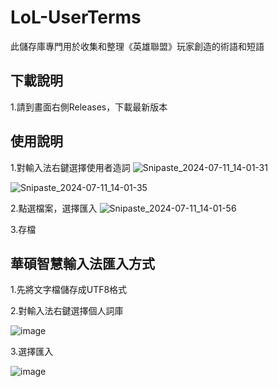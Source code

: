 # LoL-UserTerms
此儲存庫專門用於收集和整理《英雄聯盟》玩家創造的術語和短語

## 下載說明

1.請到畫面右側Releases，下載最新版本

## 使用說明

1.對輸入法右鍵選擇使用者造詞
![Snipaste_2024-07-11_14-01-31](https://github.com/aa846301/LoL-UserTerms/assets/6349108/09d4610e-99e1-42c5-8932-f1b2011f7ad6)

![Snipaste_2024-07-11_14-01-35](https://github.com/aa846301/LoL-UserTerms/assets/6349108/d2dd7a0f-3042-458b-a681-31be9b7604d9)

2.點選檔案，選擇匯入
![Snipaste_2024-07-11_14-01-56](https://github.com/aa846301/LoL-UserTerms/assets/6349108/1a7ff07d-4bbf-432e-8a0e-1cf35d8a2d4b)


3.存檔


## 華碩智慧輸入法匯入方式

1.先將文字檔儲存成UTF8格式

2.對輸入法右鍵選擇個人詞庫

![image](https://github.com/user-attachments/assets/85494e5e-db71-47ea-b6cf-05dbc0495b6f)

3.選擇匯入

![image](https://github.com/user-attachments/assets/bca034d8-44bc-43ac-888d-44a51705662b)
